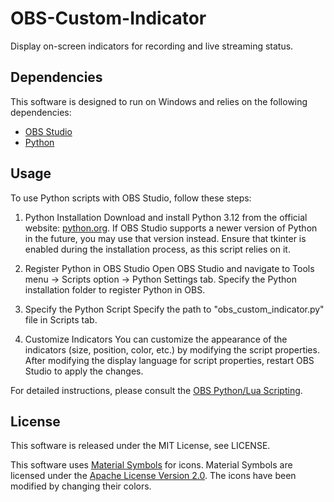 # OBS-Custom-Indicator
Display on-screen indicators for recording and live streaming status.


## Dependencies
This software is designed to run on Windows and relies on the following dependencies:
- [OBS Studio](https://obsproject.com/)
- [Python](https://www.python.org/)


## Usage
To use Python scripts with OBS Studio, follow these steps:

1. Python Installation
	Download and install Python 3.12 from the official website: [python.org](https://www.python.org/downloads/windows/). If OBS Studio supports a newer version of Python in the future, you may use that version instead.
	Ensure that tkinter is enabled during the installation process, as this script relies on it.

2. Register Python in OBS Studio
	Open OBS Studio and navigate to Tools menu -> Scripts option -> Python Settings tab. Specify the Python installation folder to register Python in OBS.

3. Specify the Python Script
	Specify the path to "obs_custom_indicator.py" file in Scripts tab.

4. Customize Indicators
	You can customize the appearance of the indicators (size, position, color, etc.) by modifying the script properties. After modifying the display language for script properties, restart OBS Studio to apply the changes.

For detailed instructions, please consult the [OBS Python/Lua Scripting](https://docs.obsproject.com/scripting).


## License
This software is released under the MIT License, see LICENSE.

This software uses [Material Symbols](https://fonts.google.com/icons) for icons. Material Symbols are licensed under the [Apache License Version 2.0](https://www.apache.org/licenses/LICENSE-2.0).
The icons have been modified by changing their colors.
